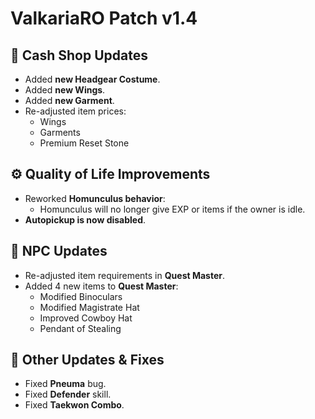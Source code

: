 # ValkariaRO Patch v1.4

## 🛒 Cash Shop Updates
- Added **new Headgear Costume**.
- Added **new Wings**.
- Added **new Garment**.
- Re-adjusted item prices:
  - Wings
  - Garments
  - Premium Reset Stone

## ⚙ Quality of Life Improvements
- Reworked **Homunculus behavior**:
  - Homunculus will no longer give EXP or items if the owner is idle.
- **Autopickup is now disabled**.

## 👤 NPC Updates
- Re-adjusted item requirements in **Quest Master**.
- Added 4 new items to **Quest Master**:
  - Modified Binoculars
  - Modified Magistrate Hat
  - Improved Cowboy Hat
  - Pendant of Stealing

## 🔧 Other Updates & Fixes
- Fixed **Pneuma** bug.
- Fixed **Defender** skill.
- Fixed **Taekwon Combo**.